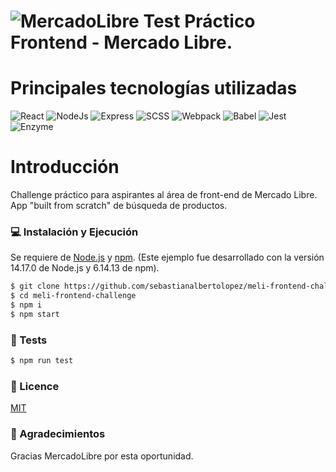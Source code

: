 # ![MercadoLibre](https://http2.mlstatic.com/frontend-assets/ui-navigation/5.6.1/mercadolibre/logo__large_plus.png) Test Práctico Frontend - Mercado Libre.

# Principales tecnologías utilizadas

![React](https://img.shields.io/badge/-React-20232a?logo=react&style=for-the-badge)
![NodeJs](https://img.shields.io/badge/-NodeJs-323230?logo=Node.js&style=for-the-badge)
![Express](https://img.shields.io/badge/-Express-323230?logo=express&style=for-the-badge)
![SCSS](https://img.shields.io/badge/SCSS-ffbedf?logo=sass&style=for-the-badge)
![Webpack](https://img.shields.io/badge/-Webpack-2b3b42?logo=webpack&style=for-the-badge)
![Babel](https://img.shields.io/badge/-Babel-323230?logo=babel&style=for-the-badge)
![Jest](https://img.shields.io/badge/-Jest-C21325?logo=Jest&style=for-the-badge)
![Enzyme](https://img.shields.io/badge/-Enzyme-323230?logo=Enzyme&style=for-the-badge)


# Introducción

Challenge práctico para aspirantes al área de front-end de Mercado Libre.
App "built from scratch" de búsqueda de productos.


### 💻 Instalación y Ejecución

Se requiere de [Node.js](https://nodejs.org/) y [npm](https://www.npmjs.com/).
(Este ejemplo fue desarrollado con la versión 14.17.0 de Node.js y 6.14.13 de npm).

```sh
$ git clone https://github.com/sebastianalbertolopez/meli-frontend-challenge
$ cd meli-frontend-challenge
$ npm i
$ npm start
```


### 🧪 Tests

```sh
$ npm run test
```


### 👻 Licence

[MIT](https://opensource.org/licenses/MIT)


### 🙌 Agradecimientos

Gracias MercadoLibre por esta oportunidad.
